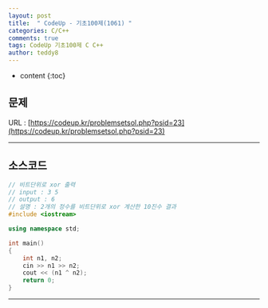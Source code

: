 ```yaml
---
layout: post   
title:  " CodeUp - 기초100제(1061) "
categories: C/C++
comments: true
tags: CodeUp 기초100제 C C++
author: teddy8  
---
```

* content
{:toc}

## 문제
URL : [https://codeup.kr/problemsetsol.php?psid=23](https://codeup.kr/problemsetsol.php?psid=23)

---

## 소스코드
``` cpp
// 비트단위로 xor 출력
// input : 3 5
// output : 6
// 설명 : 2개의 정수를 비트단위로 xor 계산한 10진수 결과
#include <iostream>

using namespace std;

int main()
{
	int n1, n2;
	cin >> n1 >> n2;
	cout << (n1 ^ n2);
	return 0;
}
```

---
